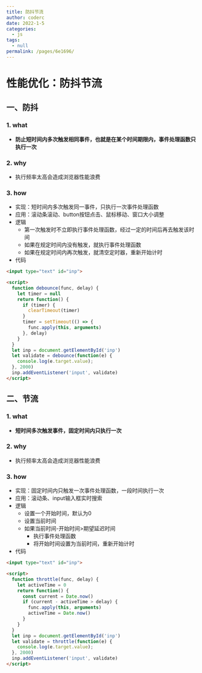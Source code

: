 ```yaml
---
title: 防抖节流
author: coderc
date: 2022-1-5
categories: 
  - js
tags: 
  - null
permalink: /pages/6e1696/
---
```


# 性能优化：防抖节流

## 一、防抖
### 1. what
- **防止短时间内多次触发相同事件，也就是在某个时间期限内，事件处理函数只执行一次**
### 2. why
- 执行频率太高会造成浏览器性能浪费
### 3. how
- 实现：短时间内多次触发同一事件，只执行一次事件处理函数
- 应用：滚动条滚动、button按钮点击、鼠标移动、窗口大小调整
- 逻辑
  - 第一次触发时不立即执行事件处理函数，经过一定的时间后再去触发该时间
  - 如果在规定时间内没有触发，就执行事件处理函数
  - 如果在规定时间内再次触发，就清空定时器，重新开始计时
- 代码
```HTML
<input type="text" id="inp">

<script>
  function debounce(func, delay) {
    let timer = null
    return function() {
      if (timer) {
        clearTimeout(timer)
      }
      timer = setTimeout(() => {
        func.apply(this, arguments)
      }, delay)
    }
  }
  let inp = document.getElementById('inp')
  let validate = debounce(function(e) {
    console.log(e.target.value);
  }, 2000)
  inp.addEventListener('input', validate)
</script>
```
## 二、节流
### 1. what
- **短时间多次触发事件，固定时间内只执行一次**
### 2. why
- 执行频率太高会造成浏览器性能浪费
### 3. how
- 实现：固定时间内只触发一次事件处理函数，一段时间执行一次
- 应用：滚动条、input输入框实时搜索
- 逻辑
  - 设置一个开始时间，默认为0
  - 设置当前时间
  - 如果当前时间-开始时间>期望延迟时间
    - 执行事件处理函数
    - 将开始时间设置为当前时间，重新开始计时
- 代码
```HTML
<input type="text" id="inp">

<script>
  function throttle(func, delay) {
    let activeTime = 0
    return function() {
      const current = Date.now()
      if (current - activeTime > delay) {
        func.apply(this, arguments)
        activeTime = Date.now()
      }
    }
  }
  let inp = document.getElementById('inp')
  let validate = throttle(function(e) {
    console.log(e.target.value);
  }, 2000)
  inp.addEventListener('input', validate)
</script>
```